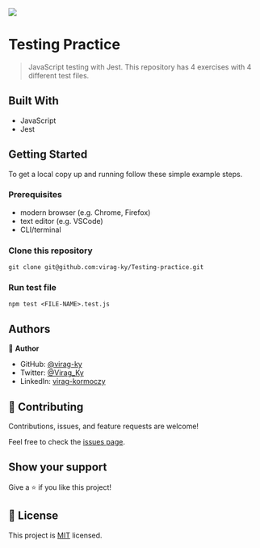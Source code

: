 ![](https://img.shields.io/badge/Microverse-blueviolet)

# Testing Practice

> JavaScript testing with Jest. This repository has 4 exercises with 4 different test files.

## Built With

- JavaScript
- Jest


## Getting Started

To get a local copy up and running follow these simple example steps.

### Prerequisites

- modern browser (e.g. Chrome, Firefox)
- text editor (e.g. VSCode)
- CLI/terminal

### Clone this repository

```
git clone git@github.com:virag-ky/Testing-practice.git
```

### Run test file

```
npm test <FILE-NAME>.test.js
```


## Authors

👤 **Author**

- GitHub: [@virag-ky](https://github.com/virag-ky)
- Twitter: [@Virag_Ky](https://twitter.com/Virag_Ky)
- LinkedIn: [virag-kormoczy](https://linkedin.com/in/virag-kormoczy)

## 🤝 Contributing

Contributions, issues, and feature requests are welcome!

Feel free to check the [issues page](../../issues/).

## Show your support

Give a ⭐️ if you like this project!


## 📝 License

This project is [MIT](./MIT.md) licensed.
